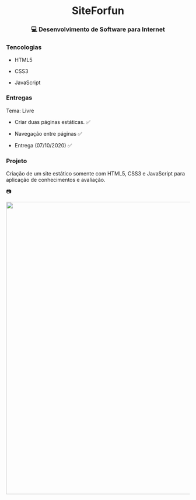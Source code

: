 # <div align="center"> SiteForfun </div>

### <div align="center"> :computer: Desenvolvimento de Software para Internet </div>


### Tencologias

- HTML5

- CSS3

- JavaScript


### Entregas

Tema: Livre

- Criar duas páginas estáticas. :white_check_mark:

- Navegação entre páginas :white_check_mark:

- Entrega (07/10/2020) :white_check_mark:


### Projeto

Criação de um site estático somente com HTML5, CSS3 e JavaScript para aplicação de conhecimentos e avaliação.

:camera:

<img src="https://github.com/paolagarb/SiteForfun/blob/master/SiteForfun.gif" width="800px;" > </div>

